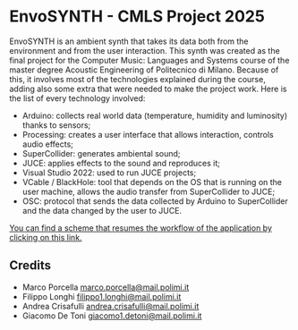# EnvoSYNTH - CMLS Project 2025
EnvoSYNTH is an ambient synth that takes its data both from the environment and from the user interaction.
This synth was created as the final project for the Computer Music: Languages and Systems course of the master degree Acoustic Engineering of Politecnico di Milano.
Because of this, it involves most of the technologies explained during the course, adding also some extra that were needed to make the project work.
Here is the list of every technology involved:
- Arduino: collects real world data (temperature, humidity and luminosity) thanks to sensors;
- Processing: creates a user interface that allows interaction, controls audio effects;
- SuperCollider: generates ambiental sound;
- JUCE: applies effects to the sound and reproduces it;
- Visual Studio 2022: used to run JUCE projects;
- VCable / BlackHole: tool that depends on the OS that is running on the user machine, allows the audio transfer from SuperCollider to JUCE;
- OSC: protocol that sends the data collected by Arduino to SuperCollider and the data changed by the user to JUCE.

[You can find a scheme that resumes the workflow of the application by clicking on this link.](https://github.com/Ciorpy/CMLS-2025/blob/main/Documents/workflow.pdf)

## Credits
- Marco Porcella marco.porcella@mail.polimi.it
- Filippo Longhi filippo1.longhi@mail.polimi.it
- Andrea Crisafulli andrea.crisafulli@mail.polimi.it
- Giacomo De Toni giacomo1.detoni@mail.polimi.it

